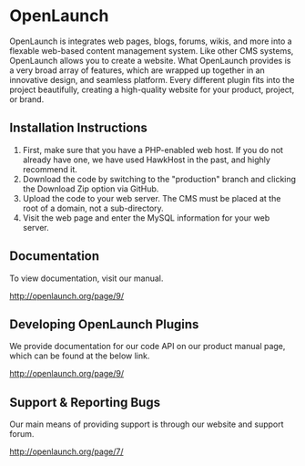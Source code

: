# OpenLaunch

OpenLaunch is integrates web pages, blogs, forums, wikis, and more into a flexable
web-based content management system. Like other CMS systems, OpenLaunch allows
you to create a website. What OpenLaunch provides is a very broad array of features,
which are wrapped up together in an innovative design, and seamless platform. Every
different plugin fits into the project beautifully, creating a high-quality website
for your product, project, or brand.

## Installation Instructions

1. First, make sure that you have a PHP-enabled web host. If you do not already have one,
   we have used HawkHost in the past, and highly recommend it.
2. Download the code by switching to the "production" branch and clicking the Download Zip
   option via GitHub.
3. Upload the code to your web server. The CMS must be placed at the root of a domain, not a sub-directory.
4. Visit the web page and enter the MySQL information for your web server.

## Documentation

To view documentation, visit our manual.

http://openlaunch.org/page/9/

## Developing OpenLaunch Plugins

We provide documentation for our code API on our product manual page, which
can be found at the below link.

http://openlaunch.org/page/9/

## Support & Reporting Bugs

Our main means of providing support is through our website and support forum.

http://openlaunch.org/page/7/